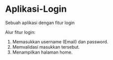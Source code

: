 # Aplikasi-Login
Sebuah aplikasi dengan fitur login

Alur fitur login:
1. Memasukkan username (Email) dan password.
2. Memvalidasi masukkan tersebut.
3. Menampilkan halaman home.
